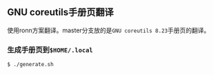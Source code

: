 ## GNU coreutils手册页翻译

使用ronn方案翻译。master分支放的是`GNU coreutils 8.23`手册页的翻译。

### 生成手册页到`$HOME/.local`

```
$ ./generate.sh
```
